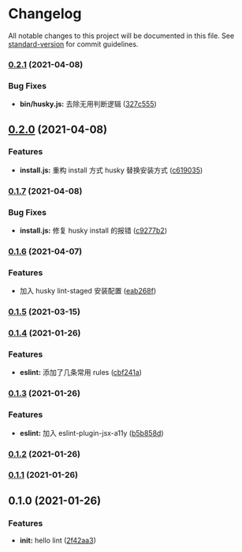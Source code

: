 # Changelog

All notable changes to this project will be documented in this file. See [standard-version](https://github.com/conventional-changelog/standard-version) for commit guidelines.

### [0.2.1](https://github.com/chenyueban/lint/compare/v0.2.0...v0.2.1) (2021-04-08)

### Bug Fixes

- **bin/husky.js:** 去除无用判断逻辑 ([327c555](https://github.com/chenyueban/lint/commit/327c555a020987f3c2452b36d22ee97e12fdcb66))

## [0.2.0](https://github.com/chenyueban/lint/compare/v0.1.7...v0.2.0) (2021-04-08)

### Features

- **install.js:** 重构 install 方式 husky 替换安装方式 ([c619035](https://github.com/chenyueban/lint/commit/c61903520eaf4b00c7b09b3695ddd867a59d5954))

### [0.1.7](https://github.com/chenyueban/lint/compare/v0.1.6...v0.1.7) (2021-04-08)

### Bug Fixes

- **install.js:** 修复 husky install 的报错 ([c9277b2](https://github.com/chenyueban/lint/commit/c9277b286345c00742a4350e5f2b844c1e8c42ae))

### [0.1.6](https://github.com/chenyueban/lint/compare/v0.1.5...v0.1.6) (2021-04-07)

### Features

- 加入 husky lint-staged 安装配置 ([eab268f](https://github.com/chenyueban/lint/commit/eab268f725d822791b6fc4bff4ac6795ac9e5b26))

### [0.1.5](https://github.com/chenyueban/lint/compare/v0.1.4...v0.1.5) (2021-03-15)

### [0.1.4](https://github.com/chenyueban/lint/compare/v0.1.3...v0.1.4) (2021-01-26)

### Features

- **eslint:** 添加了几条常用 rules ([cbf241a](https://github.com/chenyueban/lint/commit/cbf241a81f28f9c9b8e8a3875e353ef3162c5141))

### [0.1.3](https://github.com/chenyueban/lint/compare/v0.1.2...v0.1.3) (2021-01-26)

### Features

- **eslint:** 加入 eslint-plugin-jsx-a11y ([b5b858d](https://github.com/chenyueban/lint/commit/b5b858d18dea7ff6e652a2b251d265644d2a878f))

### [0.1.2](https://github.com/chenyueban/lint/compare/v0.1.1...v0.1.2) (2021-01-26)

### [0.1.1](https://github.com/chenyueban/lint/compare/v0.1.0...v0.1.1) (2021-01-26)

## 0.1.0 (2021-01-26)

### Features

- **init:** hello lint ([2f42aa3](https://github.com/chenyueban/lint/commit/2f42aa35a1a5daed75da4c9eac50ff1fe89d0935))
